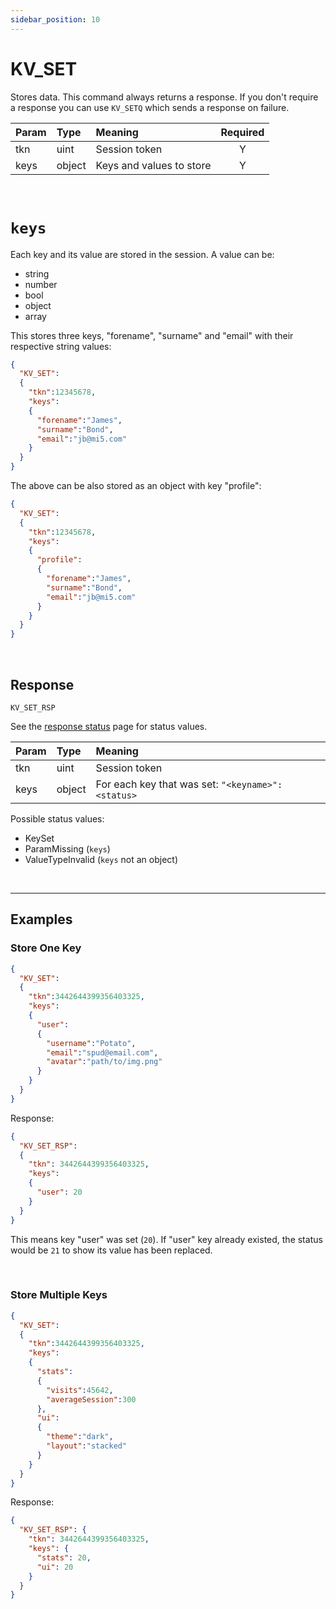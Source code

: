 ```yaml
---
sidebar_position: 10
---
```


# KV_SET
Stores data. This command always returns a response. If you don't require a response you can use `KV_SETQ` which sends a response on failure.


|Param|Type|Meaning|Required|
|:---|:---|:---|:---:|
|tkn|uint|Session token|Y|
|keys|object|Keys and values to store|Y|


<br/>

# `keys`

Each key and its value are stored in the session. A value can be:

- string
- number
- bool
- object
- array


This stores three keys, "forename", "surname" and "email" with their respective string values:

```json
{
  "KV_SET":
  {
    "tkn":12345678,
    "keys":
    {
      "forename":"James",
      "surname":"Bond",
      "email":"jb@mi5.com"
    }
  }
}
```

The above can be also stored as an object with key "profile":

```json
{
  "KV_SET":
  {
    "tkn":12345678,
    "keys":
    {
      "profile":
      {
        "forename":"James",
        "surname":"Bond",
        "email":"jb@mi5.com"
      }      
    }
  }
}
```



<br/>


## Response

`KV_SET_RSP`

See the [response status](./../Statuses) page for status values.


|Param|Type|Meaning|
|:---|:---|:---|
|tkn|uint|Session token|
|keys|object|For each key that was set: `"<keyname>":<status>`|


Possible status values:

- KeySet
- ParamMissing (`keys`)
- ValueTypeInvalid (`keys` not an object)

<br/>
<hr/>

## Examples

### Store One Key

```json
{
  "KV_SET":
  {
    "tkn":3442644399356403325,
    "keys":
    {
      "user":
      {
        "username":"Potato",
        "email":"spud@email.com",
        "avatar":"path/to/img.png"
      }
    }
  }
}
```

Response:

```json
{
  "KV_SET_RSP":
  {
    "tkn": 3442644399356403325,
    "keys":
    {
      "user": 20
    }
  }
}
```

This means key "user" was set (`20`). If "user" key already existed, the status would be `21` to show its value has been replaced.

<br/>

### Store Multiple Keys

```json
{
  "KV_SET":
  {
    "tkn":3442644399356403325,
    "keys":
    {
      "stats":
      {
        "visits":45642,
        "averageSession":300
      },
      "ui":
      {
        "theme":"dark",
        "layout":"stacked"
      }
    }
  }
}
```


Response:

```json
{
  "KV_SET_RSP": {
    "tkn": 3442644399356403325,
    "keys": {
      "stats": 20,
      "ui": 20
    }
  }
}
```
